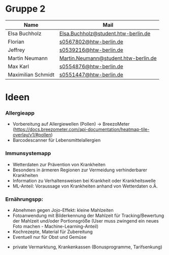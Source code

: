 # Gruppe 2

| Name               | Mail                                 |
|--------------------|--------------------------------------|
| Elsa Buchholz      | Elsa.Buchholz@student.htw-berlin.de  |
| Florian            | s0567802@htw-berlin.de               |
| Jeffrey            | s0539216@htw-berlin.de               |
| Martin Neumann     | Martin.Neumann@student.htw-berlin.de |
| Max Karl           | s0554876@htw-berlin.de               |
| Maximilian Schmidt | s0551447@htw-berlin.de               |

# Ideen

### Allergieapp
 * Vorbereitung auf Allergiewellen (Pollen) -> BreezoMeter (https://docs.breezometer.com/api-documentation/heatmap-tile-overlay/v1/#pollen)
 * Barcodescanner für Lebensmittelallergien  

### Immunsystemapp
 * Wetterdaten zur Prävention von Krankheiten
 * Besonders in ärmeren Regionen zur Vermeidung verhinderbarer Krankheiten
 * Information zu Verhaltensweisen bei Krankheit oder Krankheitswelle
 * ML-Anteil: Voraussage von Krankheiten anhand von Wetterdaten o.Ä.

### Ernährungspp:
 * Abnehmen gegen Jojo-Effekt: kleine Mahlzeiten
 * Fotoanwendung mit Bilderkennung der Mahlzeit für Tracking/Bewertung der
   Mahlzeit und/oder Portionsgröße (User muss zwingend ein neues Foto machen -
   Machine-Learning-Anteil)
 * Kochrezepte, Material für Zubereitung
 * Eventuell nur für Obst und Gemüse
- private Vermarktung, Krankenkassen (Bonusprogramme, Tarifsenkung)
